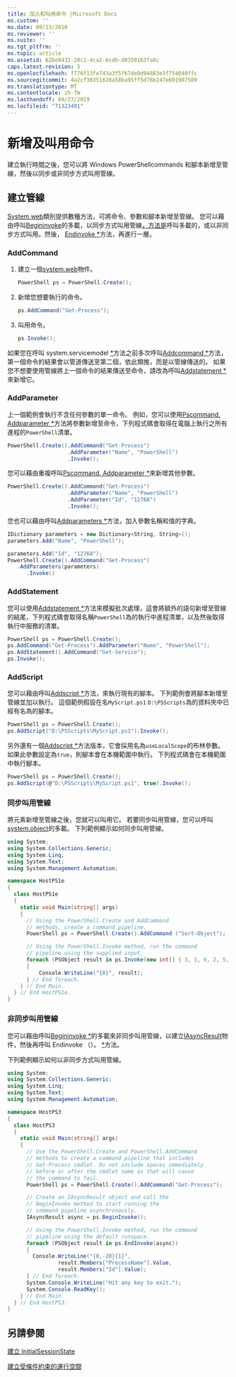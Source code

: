 ```yaml
---
title: 加入和叫用命令 |Microsoft Docs
ms.custom: ''
ms.date: 09/13/2016
ms.reviewer: ''
ms.suite: ''
ms.tgt_pltfrm: ''
ms.topic: article
ms.assetid: 62be8432-28c1-4ca2-bcdb-d0350163fa8c
caps.latest.revision: 5
ms.openlocfilehash: f776f13fe743a3f5f67de0d94883e3f754040ffc
ms.sourcegitcommit: 4a2cf30351620a58ba95ff5d76b247e601907589
ms.translationtype: MT
ms.contentlocale: zh-TW
ms.lasthandoff: 09/27/2019
ms.locfileid: "71323491"
---
```

# <a name="adding-and-invoking-commands"></a>新增及叫用命令

建立執行時間之後，您可以將 Windows PowerShellcommands 和腳本新增至管線，然後以同步或非同步方式叫用管線。

## <a name="creating-a-pipeline"></a>建立管線

 [System.web](/dotnet/api/system.management.automation.powershell)類別提供數種方法，可將命令、參數和腳本新增至管線。 您可以藉由呼叫[Begininvoke](/dotnet/api/System.Management.Automation.PowerShell.BeginInvoke)的多載，以同步方式叫用管線[，方法是](/dotnet/api/System.Management.Automation.PowerShell.Invoke)呼叫多載的，或以非同步方式叫用。然後， [Endinvoke *](/dotnet/api/System.Management.Automation.PowerShell.EndInvoke)方法，再進行一層。

### <a name="addcommand"></a>AddCommand

1. 建立一個[system.web](/dotnet/api/system.management.automation.powershell)物件。

   ```csharp
   PowerShell ps = PowerShell.Create();
   ```

2. 新增您想要執行的命令。

   ```csharp
   ps.AddCommand("Get-Process");
   ```

3. 叫用命令。

   ```csharp
   ps.Invoke();
   ```

 如果您在呼叫 system.servicemodel [*](/dotnet/api/System.Management.Automation.PowerShell.Invoke)方法之前多次呼叫[Addcommand *](/dotnet/api/System.Management.Automation.PowerShell.AddCommand)方法，第一個命令的結果會以管道傳送至第二個，依此類推，而是以管線傳送的。 如果您不想要使用管線將上一個命令的結果傳送至命令，請改為呼叫[Addstatement *](/dotnet/api/System.Management.Automation.PowerShell.AddStatement)來新增它。

### <a name="addparameter"></a>AddParameter

 上一個範例會執行不含任何參數的單一命令。 例如，您可以使用[Pscommand. Addparameter *](/dotnet/api/System.Management.Automation.PSCommand.AddParameter)方法將參數新增至命令，下列程式碼會取得在電腦上執行之所有進程的`PowerShell`清單。

```csharp
PowerShell.Create().AddCommand("Get-Process")
                   .AddParameter("Name", "PowerShell")
                   .Invoke();
```

 您可以藉由重複呼叫[Pscommand. Addparameter *](/dotnet/api/System.Management.Automation.PSCommand.AddParameter)來新增其他參數。

```csharp
PowerShell.Create().AddCommand("Get-Process")
                   .AddParameter("Name", "PowerShell")
                   .AddParameter("Id", "12768")
                   .Invoke();
```

 您也可以藉由呼叫[Addparameters *](/dotnet/api/System.Management.Automation.PowerShell.AddParameters)方法，加入參數名稱和值的字典。

```csharp
IDictionary parameters = new Dictionary<String, String>();
parameters.Add("Name", "PowerShell");

parameters.Add("Id", "12768");
PowerShell.Create().AddCommand("Get-Process")
   .AddParameters(parameters)
      .Invoke()

```

### <a name="addstatement"></a>AddStatement

 您可以使用[Addstatement *](/dotnet/api/System.Management.Automation.PowerShell.AddStatement)方法來模擬批次處理，這會將額外的語句新增至管線的結尾，下列程式碼會取得名稱`PowerShell`為的執行中進程清單，以及然後取得執行中服務的清單。

```csharp
PowerShell ps = PowerShell.Create();
ps.AddCommand("Get-Process").AddParameter("Name", "PowerShell");
ps.AddStatement().AddCommand("Get-Service");
ps.Invoke();
```

### <a name="addscript"></a>AddScript

 您可以藉由呼叫[Addscript *](/dotnet/api/System.Management.Automation.PowerShell.AddScript)方法，來執行現有的腳本。 下列範例會將腳本新增至管線並加以執行。 這個範例假設在名`MyScript.ps1` `D:\PSScripts`為的資料夾中已經有名為的腳本。

```csharp
PowerShell ps = PowerShell.Create();
ps.AddScript("D:\PSScripts\MyScript.ps1").Invoke();
```

 另外還有一個[Addscript *](/dotnet/api/System.Management.Automation.PowerShell.AddScript)方法版本，它會採用名為`useLocalScope`的布林參數。 如果此參數設定為`true`，則腳本會在本機範圍中執行。 下列程式碼會在本機範圍中執行腳本。

```csharp
PowerShell ps = PowerShell.Create();
ps.AddScript(@"D:\PSScripts\MyScript.ps1", true).Invoke();
```

### <a name="invoking-a-pipeline-synchronously"></a>同步叫用管線

 將元素新增至管線之後，您就可以叫用它。 若要同步叫用管線，您可以呼叫[system.object](/dotnet/api/System.Management.Automation.PowerShell.Invoke)的多載。 下列範例顯示如何同步叫用管線。

```csharp
using System;
using System.Collections.Generic;
using System.Linq;
using System.Text;
using System.Management.Automation;

namespace HostPS1e
{
  class HostPS1e
  {
    static void Main(string[] args)
    {
      // Using the PowerShell.Create and AddCommand
      // methods, create a command pipeline.
      PowerShell ps = PowerShell.Create().AddCommand ("Sort-Object");

      // Using the PowerShell.Invoke method, run the command
      // pipeline using the supplied input.
      foreach (PSObject result in ps.Invoke(new int[] { 3, 1, 6, 2, 5, 4 }))
      {
          Console.WriteLine("{0}", result);
      } // End foreach.
    } // End Main.
  } // End HostPS1e.
}
```

### <a name="invoking-a-pipeline-asynchronously"></a>非同步叫用管線

 您可以藉由呼叫[Begininvoke *](/dotnet/api/System.Management.Automation.PowerShell.BeginInvoke)的多載來非同步叫用管線，以建立[IAsyncResult](https://msdn.microsoft.com/library/system.iasyncresult\(v=vs.110\).aspx)物件，然後再呼叫 Endinvoke （）。 [*](/dotnet/api/System.Management.Automation.PowerShell.EndInvoke)方法。

 下列範例顯示如何以非同步方式叫用管線。

```csharp
using System;
using System.Collections.Generic;
using System.Linq;
using System.Text;
using System.Management.Automation;

namespace HostPS3
{
  class HostPS3
  {
    static void Main(string[] args)
    {
      // Use the PowerShell.Create and PowerShell.AddCommand
      // methods to create a command pipeline that includes
      // Get-Process cmdlet. Do not include spaces immediately
      // before or after the cmdlet name as that will cause
      // the command to fail.
      PowerShell ps = PowerShell.Create().AddCommand("Get-Process");

      // Create an IAsyncResult object and call the
      // BeginInvoke method to start running the
      // command pipeline asynchronously.
      IAsyncResult async = ps.BeginInvoke();

      // Using the PowerShell.Invoke method, run the command
      // pipeline using the default runspace.
      foreach (PSObject result in ps.EndInvoke(async))
      {
        Console.WriteLine("{0,-20}{1}",
                result.Members["ProcessName"].Value,
                result.Members["Id"].Value);
      } // End foreach.
      System.Console.WriteLine("Hit any key to exit.");
      System.Console.ReadKey();
    } // End Main.
  } // End HostPS3.
}
```

## <a name="see-also"></a>另請參閱

 [建立 InitialSessionState](./creating-an-initialsessionstate.md)

 [建立受條件約束的運行空間](./creating-a-constrained-runspace.md)
